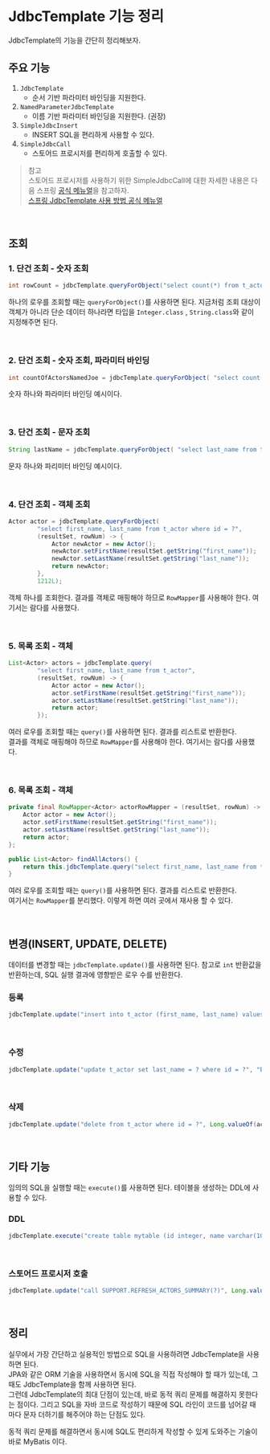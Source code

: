 # JdbcTemplate 기능 정리

JdbcTemplate의 기능을 간단히 정리해보자.

## 주요 기능
1. ```JdbcTemplate```
   * 순서 기반 파라미터 바인딩을 지원한다.
2. ```NamedParameterJdbcTemplate```
   * 이름 기반 파라미터 바인딩을 지원한다. (권장)
3. ```SimpleJdbcInsert```
   * INSERT SQL을 편리하게 사용할 수 있다.
4. ```SimpleJdbcCall```
   * 스토어드 프로시저를 편리하게 호출할 수 있다.

> 참고<br>스토어드 프로시저를 사용하기 위한 SimpleJdbcCall에 대한 자세한 내용은 다음 스프링 <a href='https://docs.spring.io/spring-framework/docs/current/reference/html/data-access.html#jdbcsimple-jdbc-call-1'>공식 메뉴얼</a>을 참고하자.<br>
> <a href="https://docs.spring.io/spring-framework/docs/current/reference/html/data-access.html#jdbcJdbcTemplate">스프링 JdbcTemplate 사용 방법 공식 메뉴얼</a>

<br>

## 조회


### 1. 단건 조회 - 숫자 조회
```java
int rowCount = jdbcTemplate.queryForObject("select count(*) from t_actor", Integer.class);
```
하나의 로우를 조회할 때는 ```queryForObject()```를 사용하면 된다. 지금처럼 조회 대상이 객체가 아니라 단순 데이터 하나라면 타입을 ```Integer.class``` , ```String.class```와 같이 지정해주면 된다.

<br>

### 2. 단건 조회 - 숫자 조회, 파라미터 바인딩
```java
int countOfActorsNamedJoe = jdbcTemplate.queryForObject( "select count(*) from t_actor where first_name = ?", Integer.class,"Joe");
```
숫자 하나와 파라미터 바인딩 예시이다.

<br>

### 3. 단건 조회 - 문자 조회
```java
String lastName = jdbcTemplate.queryForObject( "select last_name from t_actor where id = ?", String.class, 1212L);
```
문자 하나와 파리미터 바인딩 예시이다.

<br>

### 4. 단건 조회 - 객체 조회
```java
Actor actor = jdbcTemplate.queryForObject(
        "select first_name, last_name from t_actor where id = ?",
        (resultSet, rowNum) -> { 
            Actor newActor = new Actor(); 
            newActor.setFirstName(resultSet.getString("first_name")); 
            newActor.setLastName(resultSet.getString("last_name")); 
            return newActor;
        },
        1212L);
```
객체 하나를 조회한다. 결과를 객체로 매핑해야 하므로 ```RowMapper```를 사용해야 한다. 여기서는 람다를 사용했다.

<br>

### 5. 목록 조회 - 객체
```java
List<Actor> actors = jdbcTemplate.query(
        "select first_name, last_name from t_actor",
        (resultSet, rowNum) -> { 
            Actor actor = new Actor(); 
            actor.setFirstName(resultSet.getString("first_name")); 
            actor.setLastName(resultSet.getString("last_name")); 
            return actor;
        });
```
여러 로우를 조회할 때는 ```query()```를 사용하면 된다. 결과를 리스트로 반환한다.<br>
결과를 객체로 매핑해야 하므로 ```RowMapper```를 사용해야 한다. 여기서는 람다를 사용했다.

<br>

### 6. 목록 조회 - 객체
```java
private final RowMapper<Actor> actorRowMapper = (resultSet, rowNum) -> {
    Actor actor = new Actor();
    actor.setFirstName(resultSet.getString("first_name"));
    actor.setLastName(resultSet.getString("last_name"));
    return actor;
};

public List<Actor> findAllActors() {
    return this.jdbcTemplate.query("select first_name, last_name from t_actor", actorRowMapper);
}
```
여러 로우를 조회할 때는 ```query()```를 사용하면 된다. 결과를 리스트로 반환한다.<br>여기서는 ```RowMapper```를 분리했다. 이렇게 하면 여러 곳에서 재사용 할 수 있다.

<br>

## 변경(INSERT, UPDATE, DELETE)
데이터를 변경할 때는 ```jdbcTemplate.update()```를 사용하면 된다. 참고로 ```int``` 반환값을 반환하는데, SQL 실행 결과에 영향받은 로우 수를 반환한다.

### 등록
```java
jdbcTemplate.update("insert into t_actor (first_name, last_name) values (?, ?)", "Leonor", "Watling");
```

<br>

### 수정
```java
jdbcTemplate.update("update t_actor set last_name = ? where id = ?", "Banjo", 5276L);
```

<br>

### 삭제
```java
jdbcTemplate.update("delete from t_actor where id = ?", Long.valueOf(actorId));
```

<br>

## 기타 기능
임의의 SQL을 실행할 때는 ```execute()```를 사용하면 된다. 테이블을 생성하는 DDL에 사용할 수 있다.

### DDL
```java
jdbcTemplate.execute("create table mytable (id integer, name varchar(100))");
```

<br>

### 스토어드 프로시저 호출
```java
jdbcTemplate.update("call SUPPORT.REFRESH_ACTORS_SUMMARY(?)", Long.valueOf(unionId));
```

<br>

## 정리
실무에서 가장 간단하고 실용적인 방법으로 SQL을 사용하려면 JdbcTemplate을 사용하면 된다.<br>
JPA와 같은 ORM 기술을 사용하면서 동시에 SQL을 직접 작성해야 할 때가 있는데, 그때도 JdbcTemplate을 함께 사용하면 된다.<br>
그런데 JdbcTemplate의 최대 단점이 있는데, 바로 동적 쿼리 문제를 해결하지 못한다는 점이다. 그리고 SQL을 자바 코드로 작성하기 때문에 SQL 라인이 코드를 넘어갈 때 마다 문자 더하기를 해주어야 하는 단점도 있다.

동적 쿼리 문제를 해결하면서 동시에 SQL도 편리하게 작성할 수 있게 도와주는 기술이 바로 MyBatis 이다.